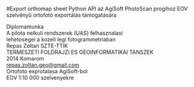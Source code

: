 #Export orthomap sheet
Python API az AgiSoft PhotoScan progihoz EOV szelvényű ortofotó exportálás támogatására

 
Diplomamunka                        
A pilota nelkuli rendszerek (UAS) felhasznalasi       
lehetosegei a kozeli legi fotogrammetriaban          
Repas Zoltan
SZTE-TTIK                            
TERMESZETI FOLDRAJZI ES GEOINFORMATIKAI TANSZEK  
2014 Komarom                      
repas.zoltan.geo@gmail.com    
Ortofoto exprotalasa AgiSoft-bol       
EOV 1:10 000 szelvenyekre    
